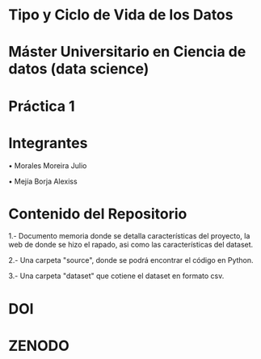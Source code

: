 # Tipo y Ciclo de Vida de los Datos

# Máster Universitario en Ciencia de datos (data science)

# Práctica 1

# Integrantes
•	Morales Moreira Julio

•	Mejía Borja Alexiss

# Contenido del Repositorio
 1.- Documento memoria donde se detalla  características del proyecto, la web de donde se hizo el rapado, asi como las características del dataset.
 
 2.- Una carpeta "source", donde se podrá encontrar el código en Python.
 
 3.- Una carpeta "dataset" que cotiene el dataset en formato csv.
 

# DOI

# ZENODO

